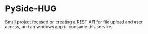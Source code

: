 # PySide-HUG
Small project focused on creating a REST API for file upload and user access, and an windows app to consume this service. 
